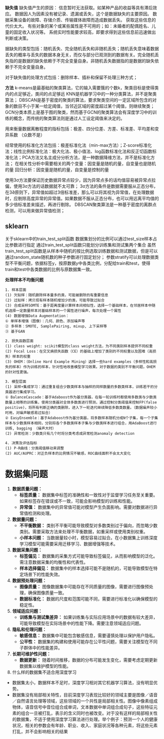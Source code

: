 **缺失值**
缺失值产生的原因：
信息暂时无法获取。如某种产品的收益等具有滞后效应。
数据因人为因素没有被记录、遗漏或丢失，这个是数据缺失的主要原因。
数据采集设备的故障、存储介质、传输媒体故障而造成数据丢失。
获取这些信息的代价太大。
有些对象的某个或某些属性是不可用的；如：未婚者的配偶姓名、儿童的固定收入状况等。
系统实时性能要求较高，即要求得到这些信息前迅速做出判断或决策。

据缺失的类型包括：随机丢失、完全随机丢失和非随机丢失；随机丢失意味着数据丢失的概率与丢失的数据本身无关，而仅与部分已观测到的数据有关。完全随机丢失指的是数据的缺失依赖于不完全变量自身。非随机丢失数据指的是数据的缺失依赖于不完全变量自身。

对于缺失值的处理方式包括：删除样本、插补和保留不处理三种方式；

**方法**
k-means是最基础的聚类算法，它的输入需要簇的个数k，聚类目标是使得类内的点足够近，类间的点足够远
KNN是机器学习中的一种分类算法，并不是聚类算法；
DBSCAN是基于密度的聚类的算法，要求聚类空间的一定区域所包含的对象的数目不小于某一给定阈值，当邻近区域的密度超过某个阈值，则继续聚类；
GCN分类本质上是基于图的聚类，然而基于GCN的聚类算法会有深度学习中的训练的概念，而传统的聚类算法则是通过人工设定阈值来决定的。

用来衡量数据离散程度的指标包括：极差、四分位差、方差、标准差、平均差和变异系数 （众数不是）

经常使用的标准化方法包括：极差标准化法（min-max方法）；Z-score标准化法；线性比例标准化法：极大化法、极小值法、log函数标准化法和反正切函数标准化法；PCA方法又名主成分分析方法，是一种数据降维方法，并不是标准化方法；
在相关性分析中需要相关的两个变量：因变量是随机的量，自变量也是随机的量
回归分析：因变量是随机的量，自变量是控制的量

使用3σ方法要保证历史数据异常点较少，因为异常点多的话均值容易被异常点拉偏，使用3σ方法的话数据就不太可靠；
3σ方法的条件是数据需要服从正态分布，在3∂原则下，异常值如超过3倍标准差，那么可以将其视为异常值，在处理数据时，应剔除高度异常的异常值。如果数据不服从正态分布，也可以用远离平均值的多少倍标准差来描述，再进行剔除。
DBSCAN聚类算法是一种基于密度的离群点检测，可以用来做异常值检测； 
## sklearn
关于sklearn中的train_test_split函数
数据集划分的比例可以通过test_size样本占比参数进行指定
通过train_test_split函数只能划分训练集和测试集两个集合
虽然train_test_split函数是从样本中随机的按比例选取训练数据和测试数据，但是可以通过random_state随机数的种子参数进行固定划分；
参数stratify可以处理数据类型不平衡问题，依据标签y，按原数据y中各类比例，分配给train和test，使得train和test中各类数据的比例与原数据集一致。


**处理样本不均衡问题**
```
1. 样本层面
(1) 欠拟样：随机删除样本量多的类，可能被删除的有重要信息
(2) 过拟样：拷贝现有样本随机增加少的类，可能导致过拟合
(3) 合成采样SOMTE：基于距离度量计算样本间相似性，选择一个基础样本，在邻居样本中随机选择一定数量样本对基础样本的一个属性进行噪声，每次处理一个属性
(4) 数据增强Data Augmentation：
① 单样本增强（图像）：几何、颜色、添加噪声等
② 多样本：SMOTE, SamplePairing, mixup, 上下采样等
③ 基于GAN

2. 损失函数层面
(1) class weight: scikit模型的class weight方法，为不同类别样本提供不同权重
(2) Focal Loss：在交叉熵损失函数（CE）的基础上增加了类别的不同权重以及困难（高损失）样本的权重
(3) OHEM：（Online Hard Example Mining）选择一些hard examples（多样性和高损失的样本）作为训练的样本，针对性地改善模型学习效果。对于数据的类别不平衡问题，OHEM的针对性更强。

3. 模型层面
(1) 采样+集成学习：通过重复组合少数类样本与抽样的同样数量的多数类样本，训练若干的分类器进行集成学习。
① BalanceCascade：基于Adaboost作为基分类器，在每一轮训练时都使用多数类与少数类数量上相等的训练集，使用分类器对全体多数类进行预测，通过控制分类阈值来控制FP(false positive)，将所有判断正确的类删除，进入下一轮迭代继续降低多数类数量。（数据噪声较小时用，对噪声敏感易过拟合）
② EasyEnsemble：基于Adaboost作为基分类器，将多数样本随机分成N个子集，每一个子集样本与少数类样本相同，分别将各个多数类样本子集与少数类样本进行组合，用AdaBoost进行训练, bagging （噪声大时）
(2) 异常检测：少数类只有几个时将分类考虑成异常检测anomaly detection

4. 决策及评估指标
(1) P-R曲线：分类阈值移动来调整
(2) AUC/AUPRC：对正负样本的比例情况不敏感，ROC曲线面积不会太大变化
```
# 数据集问题
1. **数据质量问题：**
    - **标签质量：** 数据集中标签的准确性和一致性对于监督学习任务至关重要。如果标签存在错误或不一致，可能会影响模型的训练和性能。
    - **异常值：** 数据集中的异常值可能对模型产生负面影响。需要对数据进行异常值检测和处理。
2. **数据量问题：**
    - **不平衡数据：** 类别不平衡可能导致模型对多数类别过于偏向，而忽略少数类别。需要采取方法来处理不平衡数据，如重采样或使用类别权重。
    - **小样本问题：** 当数据量较小时，模型容易过拟合。在小数据集上训练深度学习模型可能需要采用迁移学习、数据增强等技术。
3. **数据采集问题：**
    - **标签偏见：** 数据集的采集方式可能导致标签偏见，从而影响模型的泛化。需注意数据采集的均衡性和代表性。
    - **样本选择偏见：** 数据集中的样本选择可能不是随机的，可能导致模型在特定场景下的性能失效。
4. **数据预处理问题：**
    - **图像质量：** 图像数据集中可能存在不同质量的图像，需要进行图像预处理，确保图像质量一致。
    - **数据标准化：** 数据的尺度和范围可能不同，需要进行标准化以确保模型的稳定性。
5. **领域适应问题：**
    - **训练集与测试集差异：** 如果训练集与实际应用场景中的数据有较大差异，可能导致模型在实际场景中的性能下降。需要注意领域适应问题。
6. **隐私和伦理问题：**
    - **敏感信息：** 数据集中可能包含敏感信息，需要谨慎处理以保护用户隐私。
    - **公平性：** 数据集的构建和使用可能存在公平性问题，需要关注模型在不同子群体中的性能差异。
7. **长期可维护性问题：**
    - **数据更新：** 随着时间推移，数据的分布可能发生变化，需要考虑定期更新数据集以维护模型的性能。
8. 什么样的数据集不适合用深度学习
- 数据集太小，数据样本不足时，深度学习相对其它机器学习算法，没有明显优势。
- 数据集没有局部相关特性，目前深度学习表现比较好的领域主要是图像／语音／自然语言处理等领域，这些领域的一个共性是局部相关性。图像中像素组成物体，语音信号中音位组合成单词，文本数据中单词组合成句子，这些特征元素的组合一旦被打乱，表示的含义同时也被改变。对于没有这样的局部相关性的数据集，不适于使用深度学习算法进行处理。举个例子：预测一个人的健康状况，相关的参数会有年龄、职业、收入、家庭状况等各种元素，将这些元素打乱，并不会影响相关的结果


